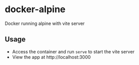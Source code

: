 # docker-alpine
Docker running alpine with vite server
## Usage
* Access the container and run <code>serve</code> to start the vite server
* View the app at http://localhost:3000
